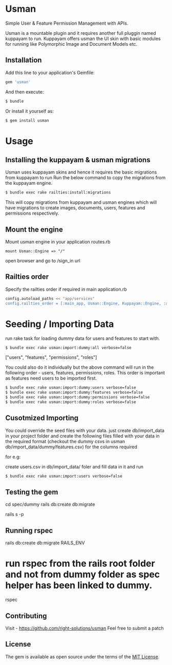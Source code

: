 # Usman

Simple User & Feature Permission Management with APIs.

Usman is a mountable plugin and it requires another full pluggin named kuppayam to run. Kuppayam offers usman the UI skin with basic modules for running like Polymorphic Image and Document Models etc.

## Installation
Add this line to your application's Gemfile:

```ruby
gem 'usman'
```

And then execute:
```bash
$ bundle
```

Or install it yourself as:
```bash
$ gem install usman
```

# Usage

## Installing the kuppayam & usman migrations

Usman uses kuppayam skins and hence it requires the basic migrations from kuppayam to run
Run the below command to copy the migrations from the kuppayam engine.

```bash
$ bundle exec rake railties:install:migrations
```

This will copy migrations from kuppayam and usman engines which will have migrations to create images, documents, users, features and permissions respectively. 


## Mount the engine

Mount usman engine in your application routes.rb

```
mount Usman::Engine => "/"
```

open browser and go to /sign_in url

## Railties order

Specify the railties order if required in main application.rb

```bash
config.autoload_paths << "app/services"
config.railties_order = [:main_app, Usman::Engine, Kuppayam::Engine, :all]
```

# Seeding / Importing Data 

run rake task for loading dummy data for users and features to start with.

```bash
$ bundle exec rake usman:import:dummy:all verbose=false
```

["users", "features", "permissions", "roles"]

You could also do it individually but the above command will run in the following order - users, features, permissions, roles. This order is important as features need users to be imported first.

```bash
$ bundle exec rake usman:import:dummy:users verbose=false
$ bundle exec rake usman:import:dummy:features verbose=false
$ bundle exec rake usman:import:dummy:permissions verbose=false
$ bundle exec rake usman:import:dummy:roles verbose=false
```

## Cusotmized Importing

You could override the seed files with your data.
just create db/import_data in your project folder and create the following files filled with your data in the required format (checkout the dummy csvs in usman db/import_data/dummy/features.csv) for the columns required

for e.g:

create users.csv in db/import_data/ foler and fill data in it and run 

```bash
$ bundle exec rake usman:import:users verbose=false
```

## Testing the gem

cd spec/dummy
rails db:create db:migrate

rails s -p <port>

## Running rspec
rails db:create db:migrate RAILS_ENV

# run rspec from the rails root folder and not from dummy folder as spec helper has been linked to dummy.
rspec 


## Contributing

Visit - https://github.com/right-solutions/usman
Feel free to submit a patch 

## License
The gem is available as open source under the terms of the [MIT License](http://opensource.org/licenses/MIT).


